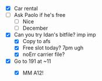 - [x] Car rental
- [ ] Ask Paolo if he's free
  - [ ] Nice
  - [ ] December
- [x] Can you try Idan's bitfile? imp imp
  - [x] Copy to afs
  - [x] Free slot today? 7pm ugh
  - [x] noErr carrier file?
- [x] Go to 191 at ~11
  - [x] MM A12!
  
